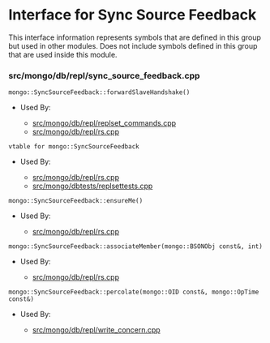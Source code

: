 
# Interface for Sync Source Feedback
This interface information represents symbols that are defined in this group but used in other modules.  Does not include symbols defined in this group that are used inside this module.

### src/mongo/db/repl/sync\_source\_feedback.cpp

<div></div>

    mongo::SyncSourceFeedback::forwardSlaveHandshake()

- Used By:

    - [src/mongo/db/repl/replset\_commands.cpp](../../../../replication/replication\_commands)
    - [src/mongo/db/repl/rs.cpp](../../../../replication/replica\_set\_state)

<div></div>

    vtable for mongo::SyncSourceFeedback

- Used By:

    - [src/mongo/db/repl/rs.cpp](../../../../replication/replica\_set\_state)
    - [src/mongo/dbtests/replsettests.cpp](../../../../tests/unit\_tests)

<div></div>

    mongo::SyncSourceFeedback::ensureMe()

- Used By:

    - [src/mongo/db/repl/rs.cpp](../../../../replication/replica\_set\_state)

<div></div>

    mongo::SyncSourceFeedback::associateMember(mongo::BSONObj const&, int)

- Used By:

    - [src/mongo/db/repl/rs.cpp](../../../../replication/replica\_set\_state)

<div></div>

    mongo::SyncSourceFeedback::percolate(mongo::OID const&, mongo::OpTime const&)

- Used By:

    - [src/mongo/db/repl/write\_concern.cpp](../../../../replication/write\_concern)
